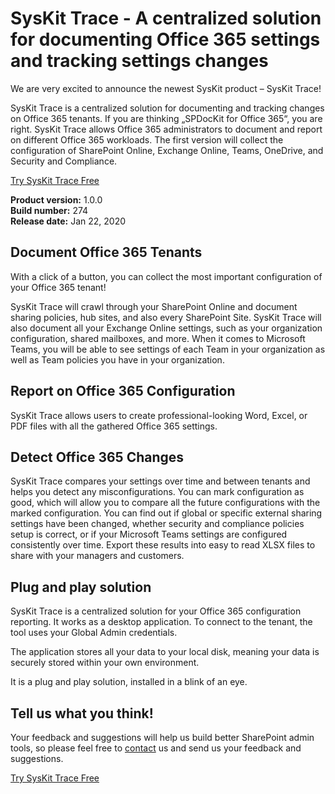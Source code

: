 # SysKit Trace - A centralized solution for documenting Office 365 settings and tracking settings changes

We are very excited to announce the newest SysKit product – SysKit Trace!

SysKit Trace is a centralized solution for documenting and tracking changes on Office 365 tenants. If you are thinking „SPDocKit for Office 365“, you are right. SysKit Trace allows Office 365 administrators to document and report on different Office 365 workloads. The first version will collect the configuration of SharePoint Online, Exchange Online, Teams, OneDrive, and Security and Compliance.

[Try SysKit Trace Free](https://www.syskit.com/products/trace/download/)

**Product version:** 1.0.0  
**Build number:** 274  
**Release date:** Jan 22, 2020

## Document Office 365 Tenants

With a click of a button, you can collect the most important configuration of your Office 365 tenant!

 SysKit Trace will crawl through your SharePoint Online and document sharing policies, hub sites, and also every SharePoint Site. SysKit Trace will also document all your Exchange Online settings, such as your organization configuration, shared mailboxes, and more. When it comes to Microsoft Teams, you will be able to see settings of each Team in your organization as well as Team policies you have in your organization. 

## Report on Office 365 Configuration

SysKit Trace allows users to create professional-looking Word, Excel, or PDF files with all the gathered Office 365 settings.

## Detect Office 365 Changes

SysKit Trace compares your settings over time and between tenants and helps you detect any misconfigurations. You can mark configuration as good, which will allow you to compare all the future configurations with the marked configuration.
You can find out if global or specific external sharing settings have been changed, whether security and compliance policies setup is correct, or if your Microsoft Teams settings are configured consistently over time. Export these results into easy to read XLSX files to share with your managers and customers. 

## Plug and play solution

SysKit Trace is a centralized solution for your Office 365 configuration reporting. It works as a desktop application. To connect to the tenant, the tool uses your Global Admin credentials.

The application stores all your data to your local disk, meaning your data is securely stored within your own environment.

It is a plug and play solution, installed in a blink of an eye.

## Tell us what you think! 

Your feedback and suggestions will help us build better SharePoint admin tools, so please feel free to [contact](https://feedback.syskit.com/?project=TRACE) us and send us your feedback and suggestions.

[Try SysKit Trace Free](https://www.syskit.com/products/trace/download/)